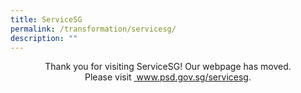 ```yaml
---
title: ServiceSG
permalink: /transformation/servicesg/
description: ""
---
```

<p style="text-align:center"> Thank you for visiting ServiceSG! Our webpage has moved. <br>Please visit&nbsp;<a href="www.psd.gov.sg/servicesg"> www.psd.gov.sg/servicesg</a>.</p>